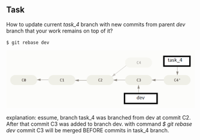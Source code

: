 ## Task

How to update current *task_4* branch with new commits from parent *dev* branch  that your work remains on top of it?

```
$ git rebase dev

```

![alt text](image.png)

explanation: essume, branch task_4 was branched from dev at commit C2. After that commit C3 was added to branch dev. with command _$ git rebase dev_  commit C3 will be merged BEFORE commits in task_4 branch.
